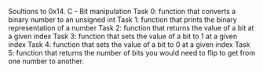 Soultions to 0x14. C - Bit manipulation
Task 0: function that converts a binary number to an unsigned int
Task 1: function that prints the binary representation of a number
Task 2: function that returns the value of a bit at a given index
Task 3: function that sets the value of a bit to 1 at a given index
Task 4: function that sets the value of a bit to 0 at a given index
Task 5:  function that returns the number of bits you would need to flip to get from one number to another.
